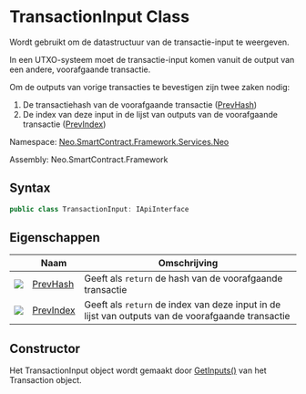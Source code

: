 # TransactionInput Class

Wordt gebruikt om de datastructuur van de transactie-input te weergeven.

In een UTXO-systeem moet de transactie-input komen vanuit de output van een andere, voorafgaande transactie.

Om de outputs van vorige transacties te bevestigen zijn twee zaken nodig:

1. De transactiehash van de voorafgaande transactie ([PrevHash](TransactionInput/PrevHash.md))
2. De index van deze input in de lijst van outputs van de voorafgaande transactie ([PrevIndex](TransactionInput/PrevIndex.md))

Namespace: [Neo.SmartContract.Framework.Services.Neo](../neo.md)

Assembly: Neo.SmartContract.Framework

## Syntax

```c#
public class TransactionInput: IApiInterface
```

## Eigenschappen

| | Naam | Omschrijving |
| ---------------------------------------- | ---------------------------------------- | ---------------------- |
| ![](https://i-msdn.sec.s-msft.com/dynimg/IC74937.jpeg) | [PrevHash](TransactionInput/PrevHash.md) | Geeft als `return` de hash van de voorafgaande transactie |
| ![](https://i-msdn.sec.s-msft.com/dynimg/IC74937.jpeg) | [PrevIndex](TransactionInput/PrevIndex.md) | Geeft als `return` de index van deze input in de lijst van outputs van de voorafgaande transactie |

## Constructor

Het TransactionInput object wordt gemaakt door [GetInputs()](Transaction/GetInputs.md) van het Transaction object.

